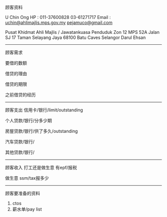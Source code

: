 顾客资料

U Chin Ong
HP : 011-37600828 03-61271717 Email : uchin@ahlimajlis.mps.gov.my pejamuco@gmail.com

Pusat Khidmat Ahli Majlis / Jawatankuasa Penduduk Zon 12 MPS 52A Jalan SJ 17 Taman Selayang Jaya 68100 Batu Caves Selangor Darul Ehsan

-----------------
顾客需求


要借的数额

借贷的理由

借贷的期限

之前借贷的经历


--------------
顾客支出
信用卡/银行/limit/outstanding


个人贷款/银行/分多少期

房屋贷款/银行/供了多久/outstanding

汽车贷款/银行/


其他贷款/银行/

-----------
顾客收入
打工还是做生意
有epf/报税

做生意 ssm/tax报多少

-------
顾客要准备的资料
1. ctos
2. 薪水单/pay list




